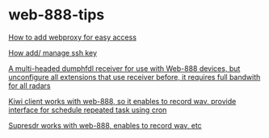 # web-888-tips

[How to add webproxy for easy access](proxy/Readme.md)

[How add/ manage ssh key](ssh/Readme.md)

[A multi-headed dumphfdl receiver for use with Web-888 devices, but unconfigure all extensions that use receiver before, it requires full bandwith for all radars](https://github.com/hfdl-observer/hfdlobserver888)

[Kiwi client works with web-888, so it enables to record wav, provide interface for schedule repeated task using cron](https://github.com/jks-prv/kiwiclient)

[Supresdr works with web-888, enables to record wav, etc]([https://github.com/jks-prv/kiwiclient](https://github.com/mcogoni/supersdr))



